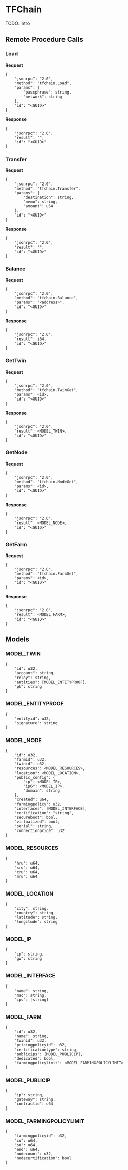 
# TFChain
TODO: intro

## Remote Procedure Calls

### Load

****Request****
```
{
    "jsonrpc": "2.0",
    "method": "tfchain.Load",
    "params": {
        "passphrase": string,
        "network": string
    },
    "id": "<GUID>"
}
```
**Response**
```
{
    "jsonrpc": "2.0",
    "result": "",
    "id": "<GUID>"
}
```

### Transfer

****Request****
```
{
    "jsonrpc": "2.0",
    "method": "tfchain.Transfer",
    "params": {
        "destination": string,
        "memo": string,
        "amount": u64
    },
    "id": "<GUID>"
}
```
**Response**
```
{
    "jsonrpc": "2.0",
    "result": "",
    "id": "<GUID>"
}
```

### Balance

****Request****
```
{
    "jsonrpc": "2.0",
    "method": "tfchain.Balance",
    "params": "<address>",
    "id": "<GUID>"
}
```
**Response**
```
{
    "jsonrpc": "2.0",
    "result": i64,
    "id": "<GUID>"
}
```

### GetTwin

****Request****
```
{
    "jsonrpc": "2.0",
    "method": "tfchain.TwinGet",
    "params": <id>,
    "id": "<GUID>"
}
```
**Response**
```
{
    "jsonrpc": "2.0",
    "result": <MODEL_TWIN>,
    "id": "<GUID>"
}
```

### GetNode

****Request****
```
{
    "jsonrpc": "2.0",
    "method": "tfchain.NodeGet",
    "params": <id>,
    "id": "<GUID>"
}
```
**Response**
```
{
    "jsonrpc": "2.0",
    "result": <MODEL_NODE>,
    "id": "<GUID>"
}
```

### GetFarm

****Request****
```
{
    "jsonrpc": "2.0",
    "method": "tfchain.FarmGet",
    "params": <id>,
    "id": "<GUID>"
}
```
**Response**
```
{
    "jsonrpc": "2.0",
    "result": <MODEL_FARM>,
    "id": "<GUID>"
}
```

## Models

### MODEL_TWIN
```
{
    "id": u32,
    "account": string,
    "relay": string,
    "entities": [MODEL_ENTITYPROOF],
    "pk": string
}
```

### MODEL_ENTITYPROOF
```
{
    "entityid": u32,
    "signature": string
}
```

### MODEL_NODE
```
{
    "id": u32,
    "farmid": u32,
    "twinid": u32,
    "resources": <MODEL_RESOURCES>,
    "location": <MODEL_LOCATION>,
    "public_config": {
        "ip": <MODEL_IP>,
        "ip6": <MODEL_IP>,
        "domain": string
    },
    "created": u64,
    "farmingpolicy": u32,
    "interfaces": [MODEL_INTERFACE],
    "certification": "string",
    "secureboot": bool,
    "virtualized": bool,
    "serial": string,
    "connectionprice": u32
}
```
### MODEL_RESOURCES
```
{
    "hru": u64,
    "sru": u64,
    "cru": u64,
    "mru": u64
}
```
### MODEL_LOCATION

```
{
    "city": string,
    "country": string,
    "latitude": string,
    "longitude": string
}
```

### MODEL_IP

```
{
    "ip": string,
    "gw": string
}
```
### MODEL_INTERFACE

```
{
    "name": string,
    "mac": string,
    "ips": [string]
}
```

### MODEL_FARM

```
{
    "id": u32,
    "name": string,
    "twinid": u32,
    "pricingpolicyid": u32,
    "certificationtype": string,
    "publicips": [MODEL_PUBLICIP],
    "dedicated": bool,
    "farmingpolicylimit": <MODEL_FARMINGPOLICYLIMIT>
}
```

### MODEL_PUBLICIP

```
{
    "ip": string,
    "gateway": string,
    "contractid": u64
}
```

### MODEL_FARMINGPOLICYLIMIT
```
{
    "farmingpolicyid": u32,
    "cu": u64,
    "su": u64,
    "end": u64,
    "nodecount": u32,
    "nodecertification": bool
}
```